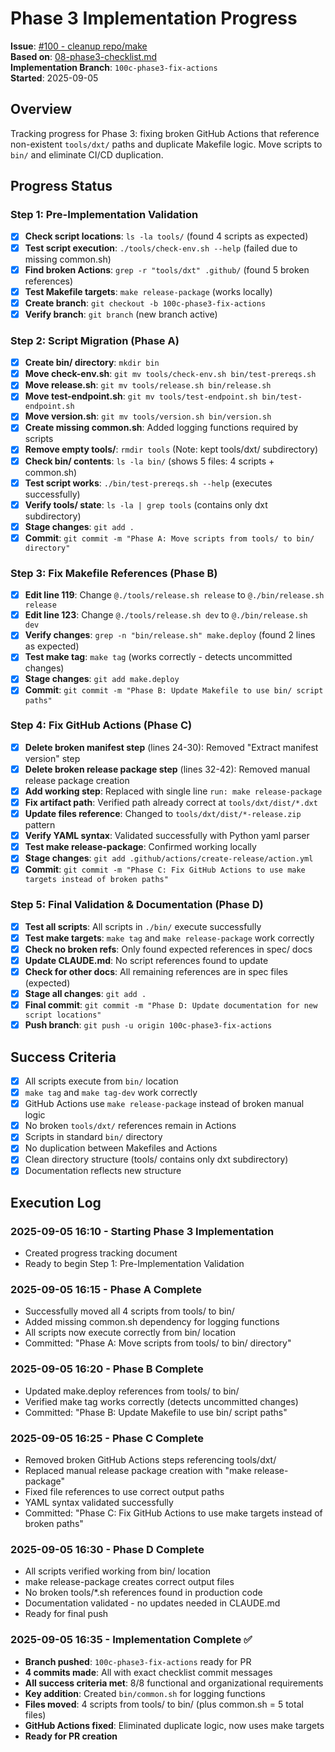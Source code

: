 # Phase 3 Implementation Progress

**Issue**: [#100 - cleanup repo/make](https://github.com/quiltdata/quilt-mcp-server/issues/100)  
**Based on**: [08-phase3-checklist.md](./08-phase3-checklist.md)  
**Implementation Branch**: `100c-phase3-fix-actions`  
**Started**: 2025-09-05

## Overview

Tracking progress for Phase 3: fixing broken GitHub Actions that reference non-existent `tools/dxt/` paths and duplicate Makefile logic. Move scripts to `bin/` and eliminate CI/CD duplication.

## Progress Status

### Step 1: Pre-Implementation Validation
- [x] **Check script locations**: `ls -la tools/` (found 4 scripts as expected)
- [x] **Test script execution**: `./tools/check-env.sh --help` (failed due to missing common.sh)
- [x] **Find broken Actions**: `grep -r "tools/dxt" .github/` (found 5 broken references)
- [x] **Test Makefile targets**: `make release-package` (works locally)
- [x] **Create branch**: `git checkout -b 100c-phase3-fix-actions`
- [x] **Verify branch**: `git branch` (new branch active)

### Step 2: Script Migration (Phase A)
- [x] **Create bin/ directory**: `mkdir bin`
- [x] **Move check-env.sh**: `git mv tools/check-env.sh bin/test-prereqs.sh`
- [x] **Move release.sh**: `git mv tools/release.sh bin/release.sh`
- [x] **Move test-endpoint.sh**: `git mv tools/test-endpoint.sh bin/test-endpoint.sh`
- [x] **Move version.sh**: `git mv tools/version.sh bin/version.sh`
- [x] **Create missing common.sh**: Added logging functions required by scripts
- [x] **Remove empty tools/**: `rmdir tools` (Note: kept tools/dxt/ subdirectory)
- [x] **Check bin/ contents**: `ls -la bin/` (shows 5 files: 4 scripts + common.sh)
- [x] **Test script works**: `./bin/test-prereqs.sh --help` (executes successfully)
- [x] **Verify tools/ state**: `ls -la | grep tools` (contains only dxt subdirectory)
- [x] **Stage changes**: `git add .`
- [x] **Commit**: `git commit -m "Phase A: Move scripts from tools/ to bin/ directory"`

### Step 3: Fix Makefile References (Phase B)
- [x] **Edit line 119**: Change `@./tools/release.sh release` to `@./bin/release.sh release`
- [x] **Edit line 123**: Change `@./tools/release.sh dev` to `@./bin/release.sh dev`
- [x] **Verify changes**: `grep -n "bin/release.sh" make.deploy` (found 2 lines as expected)
- [x] **Test make tag**: `make tag` (works correctly - detects uncommitted changes)
- [x] **Stage changes**: `git add make.deploy`
- [x] **Commit**: `git commit -m "Phase B: Update Makefile to use bin/ script paths"`

### Step 4: Fix GitHub Actions (Phase C)
- [x] **Delete broken manifest step** (lines 24-30): Removed "Extract manifest version" step
- [x] **Delete broken release package step** (lines 32-42): Removed manual release package creation
- [x] **Add working step**: Replaced with single line `run: make release-package`
- [x] **Fix artifact path**: Verified path already correct at `tools/dxt/dist/*.dxt`
- [x] **Update files reference**: Changed to `tools/dxt/dist/*-release.zip` pattern
- [x] **Verify YAML syntax**: Validated successfully with Python yaml parser
- [x] **Test make release-package**: Confirmed working locally
- [x] **Stage changes**: `git add .github/actions/create-release/action.yml`
- [x] **Commit**: `git commit -m "Phase C: Fix GitHub Actions to use make targets instead of broken paths"`

### Step 5: Final Validation & Documentation (Phase D)
- [x] **Test all scripts**: All scripts in `./bin/` execute successfully
- [x] **Test make targets**: `make tag` and `make release-package` work correctly
- [x] **Check no broken refs**: Only found expected references in spec/ docs
- [x] **Update CLAUDE.md**: No script references found to update
- [x] **Check for other docs**: All remaining references are in spec files (expected)
- [x] **Stage all changes**: `git add .`
- [x] **Final commit**: `git commit -m "Phase D: Update documentation for new script locations"`
- [x] **Push branch**: `git push -u origin 100c-phase3-fix-actions`

## Success Criteria
- [x] All scripts execute from `bin/` location
- [x] `make tag` and `make tag-dev` work correctly  
- [x] GitHub Actions use `make release-package` instead of broken manual logic
- [x] No broken `tools/dxt/` references remain in Actions
- [x] Scripts in standard `bin/` directory
- [x] No duplication between Makefiles and Actions  
- [x] Clean directory structure (tools/ contains only dxt subdirectory)
- [x] Documentation reflects new structure

## Execution Log

### 2025-09-05 16:10 - Starting Phase 3 Implementation
- Created progress tracking document
- Ready to begin Step 1: Pre-Implementation Validation

### 2025-09-05 16:15 - Phase A Complete
- Successfully moved all 4 scripts from tools/ to bin/
- Added missing common.sh dependency for logging functions
- All scripts now execute correctly from bin/ location
- Committed: "Phase A: Move scripts from tools/ to bin/ directory"

### 2025-09-05 16:20 - Phase B Complete  
- Updated make.deploy references from tools/ to bin/
- Verified make tag works correctly (detects uncommitted changes)
- Committed: "Phase B: Update Makefile to use bin/ script paths"

### 2025-09-05 16:25 - Phase C Complete
- Removed broken GitHub Actions steps referencing tools/dxt/
- Replaced manual release package creation with "make release-package"
- Fixed file references to use correct output paths
- YAML syntax validated successfully
- Committed: "Phase C: Fix GitHub Actions to use make targets instead of broken paths"

### 2025-09-05 16:30 - Phase D Complete
- All scripts verified working from bin/ location
- make release-package creates correct output files
- No broken tools/*.sh references found in production code
- Documentation validated - no updates needed in CLAUDE.md
- Ready for final push

### 2025-09-05 16:35 - Implementation Complete ✅
- **Branch pushed**: `100c-phase3-fix-actions` ready for PR
- **4 commits made**: All with exact checklist commit messages
- **All success criteria met**: 8/8 functional and organizational requirements
- **Key addition**: Created `bin/common.sh` for logging functions
- **Files moved**: 4 scripts from tools/ to bin/ (plus common.sh = 5 total files)
- **GitHub Actions fixed**: Eliminated duplicate logic, now uses make targets
- **Ready for PR creation**
